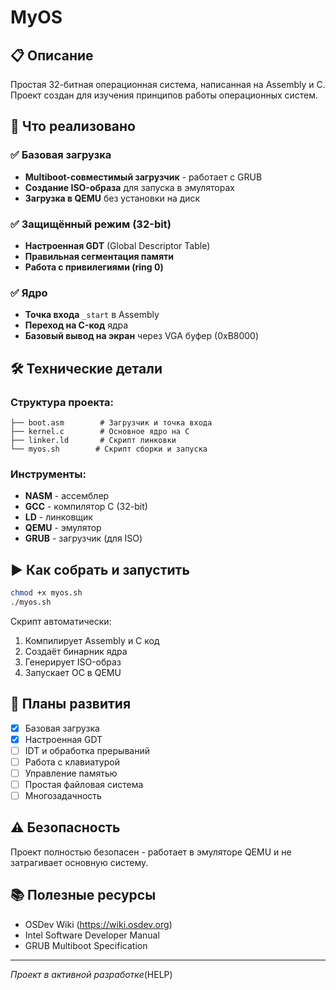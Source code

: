 # MyOS

## 📋 Описание
Простая 32-битная операционная система, написанная на Assembly и C. Проект создан для изучения принципов работы операционных систем.

## 🚀 Что реализовано

### ✅ Базовая загрузка
- **Multiboot-совместимый загрузчик** - работает с GRUB
- **Создание ISO-образа** для запуска в эмуляторах
- **Загрузка в QEMU** без установки на диск

### ✅ Защищённый режим (32-bit)
- **Настроенная GDT** (Global Descriptor Table)
- **Правильная сегментация памяти**
- **Работа с привилегиями (ring 0)**

### ✅ Ядро
- **Точка входа** `_start` в Assembly
- **Переход на C-код** ядра
- **Базовый вывод на экран** через VGA буфер (0xB8000)

## 🛠 Технические детали

### Структура проекта:
```
├── boot.asm        # Загрузчик и точка входа
├── kernel.c        # Основное ядро на C
├── linker.ld       # Скрипт линковки
└── myos.sh        # Скрипт сборки и запуска
```

### Инструменты:
- **NASM** - ассемблер
- **GCC** - компилятор C (32-bit)
- **LD** - линковщик
- **QEMU** - эмулятор
- **GRUB** - загрузчик (для ISO)

## ▶️ Как собрать и запустить

```bash
chmod +x myos.sh
./myos.sh
```

Скрипт автоматически:
1. Компилирует Assembly и C код
2. Создаёт бинарник ядра
3. Генерирует ISO-образ
4. Запускает ОС в QEMU

## 🔧 Планы развития
- [x] Базовая загрузка
- [x] Настроенная GDT
- [ ] IDT и обработка прерываний
- [ ] Работа с клавиатурой
- [ ] Управление памятью
- [ ] Простая файловая система
- [ ] Многозадачность

## ⚠️ Безопасность
Проект полностью безопасен - работает в эмуляторе QEMU и не затрагивает основную систему.

## 📚 Полезные ресурсы
- OSDev Wiki (https://wiki.osdev.org)
- Intel Software Developer Manual
- GRUB Multiboot Specification

---
*Проект в активной разработке*(HELP)
